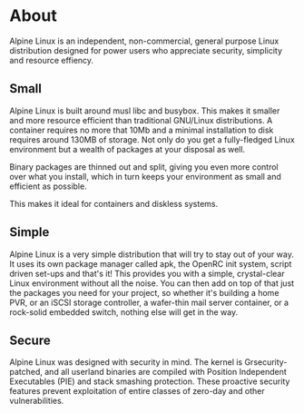 # About

Alpine Linux is an independent, non-commercial, general purpose Linux
distribution designed for power users who appreciate security, simplicity
and resource effiency.

## Small

Alpine Linux is built around musl libc and busybox. This makes it smaller
and more resource efficient than traditional GNU/Linux distributions. A
container requires no more that 10Mb and a minimal installation to disk
requires around 130MB of storage. Not only do you get a fully-fledged
Linux environment but a wealth of packages at your disposal as well.

Binary packages are thinned out and split, giving you even more control
over what you install, which in turn keeps your environment as small and
efficient as possible.

This makes it ideal for containers and diskless systems.

## Simple

Alpine Linux is a very simple distribution that will try to stay out of
your way. It uses its own package manager called apk, the OpenRC init
system, script driven set-ups and that's it! This provides you with a
simple, crystal-clear Linux environment without all the noise. You can
then add on top of that just the packages you need for your project, so
whether it's building a home PVR, or an iSCSI storage controller, a
wafer-thin mail server container, or a rock-solid embedded switch, nothing
else will get in the way.

## Secure

Alpine Linux was designed with security in mind. The kernel is
Grsecurity-patched, and all userland binaries are compiled with Position
Independent Executables (PIE) and stack smashing protection. These proactive
security features prevent exploitation of entire classes of zero-day and
other vulnerabilities.

